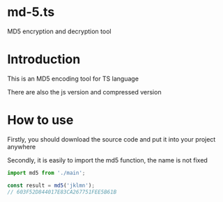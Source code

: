 # md-5.ts

MD5 encryption and decryption tool

# Introduction

This is an MD5 encoding tool for TS language

There are also the js version and compressed version

# How to use

Firstly, you should download the source code and put it into your project anywhere

Secondly, it is easily to import the md5 function, the name is not fixed

```typescript
import md5 from './main';

const result = md5('jklmn');
// 603F52D844017E83CA267751FEE5B61B
```
